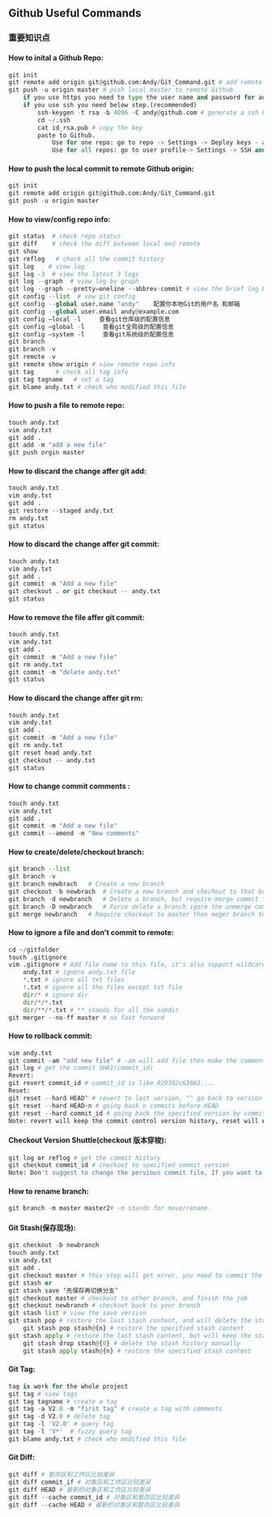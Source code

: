 ## Github Useful Commands
### 重要知识点
#### How to inital a Github Repo:
```python
git init 
git remote add origin git@github.com:Andy/Git_Command.git # add remote Github repo, origin is the alias of git@github.... You use another name, but it's not suggest.
git push -u origin master # push local master to remote Github
    if you use https you need to type the user name and password for authentication
    if you use ssh you need below step.(recommended)
        ssh-keygen -t rsa -b 4096 -C andy@github.com # generate a ssh key, it including public_key(id_rsa.pub) and private_key(id_rsa)
        cd ~/.ssh
        cat id_rsa.pub # copy the key
        paste to Github. 
            Use for one repo: go to repo -> Settings -> Deploy keys - add deploy key
            Use for all repos: go to user profile-> Settings -> SSH and GPG keys->New SSH key
```
#### How to push the local commit to remote Github origin:
```python
git init 
git remote add origin git@github.com:Andy/Git_Command.git
git push -u origin master
```

#### How to view/config repo info:
```python
git status  # check repo status
git diff    # check the diff between local and remote
git show    
git reflog   # check all the commit history
git log    # view log
git log -3  # view the latest 3 logs
git log --graph  # view log by graph
git log --graph --pretty=oneline --abbrev-commit # view the brief log by graph
git config --list  # vew git config
git config --global user.name "andy"    配置你本地Git的用户名 和邮箱
git config --global user.email andy@example.com
git config –local -l     查看git仓库级的配置信息
git config –global -l     查看git全局级的配置信息
git config –system -l     查看git系统级的配置信息
git branch
git branch -v
git remote -v 
git remote show origin # view remote repo info
git tag      # check all tag info 
git tag tagname   # set a tag 
git blame andy.txt # check who modified this file


```    
#### How to push a file to remote repo:
```python
touch andy.txt
vim andy.txt
git add .
git add -m "add a new file"
git push orgin master
```
#### How to discard the change affer git add:
```python
touch andy.txt
vim andy.txt
git add .
git restore --staged andy.txt
rm andy.txt
git status
``` 
#### How to discard the change affer git commit:
```python
touch andy.txt
vim andy.txt
git add .
git commit -m "Add a new file"
git checkout . or git checkout -- andy.txt
git status
``` 
#### How to remove the file affer git commit:
```python
touch andy.txt
vim andy.txt
git add .
git commit -m "Add a new file"
git rm andy.txt
git commit -m "delete andy.txt"
git status
``` 
#### How to discard the change affer git rm:
```python
touch andy.txt
vim andy.txt
git add .
git commit -m "Add a new file"
git rm andy.txt
git reset head andy.txt
git checkout -- andy.txt
git status

``` 
#### How to change commit comments :
```python
touch andy.txt
vim andy.txt
git add .
git commit -m "Add a new file"
git commit --amend -m "New comments"

``` 
#### How to create/delete/checkout branch:
```python
git branch --list
git branch -v
git branch newbrach   # Create a new branch
git checkout -b newbrach  # Create a new branch and chechout to that branch
git branch -d newbranch   # Delete a branch, but require merge commit first
git branch -D newbranch   # Force delete a branch igore the unmerge commit
git merge newbranch   # Require checkout to master then meger branch to master

``` 
#### How to ignore a file and don't commit to remote:
```python
cd ~/gitfolder
touch .gitignore
vim .gitignore # Add file name to this file, it's also support wildcard.
    andy.txt # ignore andy.txt file
    *.txt # ignore all txt files
    !.txt # ignore all the files except txt file
    dir/* # ignore dir 
    dir/*/*.txt
    dir/**/*.txt # ** stands for all the subdir
git merger --no-ff master # no fast forward

``` 
#### How to rollback commit:
```python
vim andy.txt
git commit -am "add new file" # -am will add file then make the comments. Equal to (git add . + git commit -m "add new file"), but can not use for the first time after the file create. 
git log # get the commit SHA1(commit_id)
Revert:
git revert commit_id # commit_id is like 029302c63663....
Reset:
git reset --hard HEAD^ # revert to last version, ^^ go back to version
git reset --hard HEAD~n # going back n commits before HEAD
git reset --hard commit_id # going back the specified version by commit_id
Note: revert will keep the commit control version history, reset will not keep the version history, but it can be find by 'git reflog' or '--keep'. A revert is the best choice for undoing changes

``` 

#### Checkout Version Shuttle(checkout 版本穿梭):
```python
git log or reflog # get the commit history
git checkout commit_id # checkout to specified commit version
Note: Don't suggest to change the pervious commit file. If you want to change file in pervious version, suggest to create a new branch.


``` 

#### How to rename branch:
```python
git branch -m master master2# -m stands for move/rename. 

``` 

#### Git Stash(保存现场): 
```python
git checkout -b newbranch
touch andy.txt
vim andy.txt 
git add .
git checkout master # this step will get error, you need to commit the change or stash the change
git stash or
git stash save ‘先保存再切换分支’
git checkout master # checkout to other branch, and finish the job
git checkout newbranch # checkout back to your branch
git stash list # view the save version
git stash pop # restore the last stash content, and will delete the stash version(view by git stash list)
    git stash pop stash@{n} # restore the specified stash content
git stash apply # restore the last stash content, but will keep the stash version(view by git stash list)
    git stash drop stash@{0} # delete the stash history manually
    git stash apply stash@{n} # restore the specified stash content

``` 

#### Git Tag: 
```python
tag is work for the whole project
git tag # view tags
git tag tagname # create a tag
git tag -a V2.0 -m "first tag" # create a tag with comments
git tag -d V2.0 # delete tag
git tag -l 'V2.0' # query tag
git tag -l 'V*'  # fuzzy query tag
git blame andy.txt # check who modified this file

```

#### Git Diff: 
```python
git diff # 暂存区和工作区比较差异
git diff commit_if # 对象区和工作区比较差异
git diff HEAD # 最新的对象区和工作区比较差异
git diff --cache commit_id # 对象区和暂存区比较差异
git diff --cache HEAD # 最新的对象区和暂存区比较差异

```

